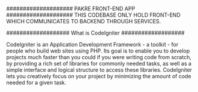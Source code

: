 ####################
PAKRE FRONT-END APP
####################
THIS CODEBASE ONLY HOLD FRONT-END WHICH COMMUNICATES TO BACKEND THROUGH SERVICES.

###################
What is CodeIgniter
###################

CodeIgniter is an Application Development Framework - a toolkit - for people
who build web sites using PHP. Its goal is to enable you to develop projects
much faster than you could if you were writing code from scratch, by providing
a rich set of libraries for commonly needed tasks, as well as a simple
interface and logical structure to access these libraries. CodeIgniter lets
you creatively focus on your project by minimizing the amount of code needed
for a given task.